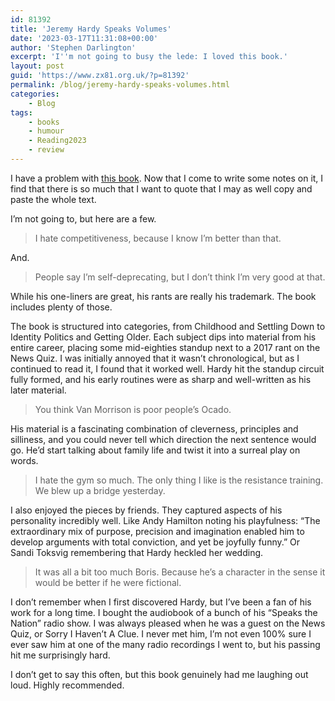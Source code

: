 ```yaml
---
id: 81392
title: 'Jeremy Hardy Speaks Volumes'
date: '2023-03-17T11:31:08+00:00'
author: 'Stephen Darlington'
excerpt: 'I''m not going to busy the lede: I loved this book.'
layout: post
guid: 'https://www.zx81.org.uk/?p=81392'
permalink: /blog/jeremy-hardy-speaks-volumes.html
categories:
    - Blog
tags:
    - books
    - humour
    - Reading2023
    - review
---
```


<span style="font-size: revert;">I have a problem with </span>[this book](https://amzn.to/3yxLzKk)<span style="font-size: revert;">. Now that I come to write some notes on it, I find that there is so much that I want to quote that I may as well copy and paste the whole text.</span>

I’m not going to, but here are a few.

> I hate competitiveness, because I know I’m better than that.

And.

> People say I’m self-deprecating, but I don’t think I’m very good at that.

While his one-liners are great, his rants are really his trademark. The book includes plenty of those.

The book is structured into categories, from Childhood and Settling Down to Identity Politics and Getting Older. Each subject dips into material from his entire career, placing some mid-eighties standup next to a 2017 rant on the News Quiz. I was initially annoyed that it wasn’t chronological, but as I continued to read it, I found that it worked well. Hardy hit the standup circuit fully formed, and his early routines were as sharp and well-written as his later material.

> You think Van Morrison is poor people’s Ocado.

His material is a fascinating combination of cleverness, principles and silliness, and you could never tell which direction the next sentence would go. He’d start talking about family life and twist it into a surreal play on words.

> I hate the gym so much. The only thing I like is the resistance training. We blew up a bridge yesterday.

I also enjoyed the pieces by friends. They captured aspects of his personality incredibly well. Like Andy Hamilton noting his playfulness: “The extraordinary mix of purpose, precision and imagination enabled him to develop arguments with total conviction, and yet be joyfully funny.” Or Sandi Toksvig remembering that Hardy heckled her wedding.

> It was all a bit too much Boris. Because he’s a character in the sense it would be better if he were fictional.

I don’t remember when I first discovered Hardy, but I’ve been a fan of his work for a long time. I bought the audiobook of a bunch of his “Speaks the Nation” radio show. I was always pleased when he was a guest on the News Quiz, or Sorry I Haven’t A Clue. I never met him, I’m not even 100% sure I ever saw him at one of the many radio recordings I went to, but his passing hit me surprisingly hard.

I don’t get to say this often, but this book genuinely had me laughing out loud. Highly recommended.